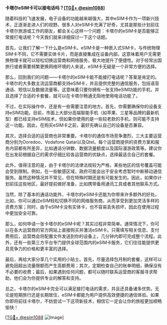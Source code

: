 **卡塔尔eSIM卡可以接电话吗？[[TG💪+ @esim1088](https://t.me/s/esim1088)]**

随着科技的飞速发展，电子设备的功能越来越强大，其中eSIM卡作为一项新兴技术，正逐渐走进人们的视野。很多人对eSIM卡充满了好奇，尤其是那些计划前往卡塔尔旅游或工作的朋友，都会关心这样一个问题：卡塔尔的eSIM卡是否能够正常接打电话呢？今天我们就来详细探讨一下这个话题。

首先，让我们了解一下什么是eSIM卡。eSIM卡是一种嵌入式SIM卡，与传统物理SIM卡不同，它不需要实体卡片，而是直接集成在设备内部。这意味着用户无需更换物理卡就可以轻松切换运营商和网络服务，极大地提升了便捷性。对于经常出国旅行或者需要频繁更换网络环境的人来说，eSIM卡无疑是一个非常方便的选择。

那么，回到我们的问题——卡塔尔的eSIM卡能不能接打电话呢？答案是肯定的。卡塔尔的大多数主流运营商都支持eSIM卡，并且提供完整的通信服务，包括语音通话、短信以及数据流量等。这意味着只要你拥有一张支持eSIM功能的手机，并且选择了合适的卡套餐，就可以在卡塔尔畅通无阻地使用电话功能了。

不过，在实际操作中，还是有一些需要注意的地方。首先，你需要确保你的设备支持eSIM功能。目前，市面上大部分高端智能手机（如苹果、三星等品牌的最新机型）都已经支持eSIM技术，但如果你使用的是一些较老款的手机，则可能不支持这一功能。因此，在购买eSIM卡之前，最好先确认自己的设备是否兼容。

其次，选择合适的运营商也非常重要。卡塔尔的通信市场竞争激烈，三大主要运营商分别为Ooredoo、Vodafone Qatar以及Qtel。每个运营商提供的资费方案和服务内容都有所差异，比如通话分钟数、数据流量额度以及国际漫游政策等。建议你在出发前根据自己的需求仔细比较各运营商的优缺点，选择最适合自己的套餐。

此外，值得注意的是，由于卡塔尔的法律法规较为严格，某些地区的信号覆盖可能会受到限制。例如，在一些敏感区域，政府可能会出于安全考虑暂时中断移动通信服务。虽然这种情况并不常见，但在特殊时期还是有可能发生的。因此，如果你计划前往这些地区，最好提前做好准备，比如携带备用通讯工具或者其他联系方式。

当然，除了基本的通话功能外，卡塔尔的eSIM卡还能为你带来许多额外的好处。比如，你可以通过eSIM轻松切换不同的网络服务商，从而享受到更加灵活多样的资费方案；同时，由于eSIM卡没有实体卡，也不容易丢失损坏，因此在使用过程中更加安全可靠。

那么，如何申请一张卡塔尔的eSIM卡呢？其实过程非常简单。通常情况下，你可以在各大运营商的官方网站上直接购买并激活eSIM卡。只需填写相关信息、支付费用后，运营商会将配置文件发送到你的设备上，几分钟内即可完成整个流程。此外，还有一些第三方平台专门提供全球范围内的eSIM卡服务，它们往往能提供更具竞争力的价格和更丰富的选择。

最后，再给大家分享几个实用的小贴士。首先，尽量选择包月制的套餐，这样可以避免因超出流量限额而产生高额费用；其次，定期检查自己的账单明细，确保没有不必要的收费；最后，如果遇到任何问题，都可以随时联系运营商的客服寻求帮助，他们会为你提供专业的解答和支持。

总之，卡塔尔的eSIM卡完全可以满足接打电话的需求，并且还具备诸多优势。无论是短期旅行还是长期居住，eSIM卡都能为用户提供高效便捷的通信体验。如果你即将前往卡塔尔，不妨尝试一下这项新技术，相信它一定会让你的旅程更加顺畅愉快！

[[TG💪+ @esim1088](https://t.me/s/esim1088) ![Image](https://i.postimg.cc/4NQfJmqS/Snipaste-2025-05-13-00-14-12.png)]